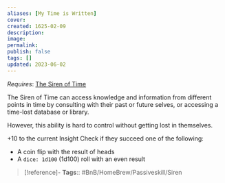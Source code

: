 ```yaml
---
aliases: [My Time is Written]
cover: 
created: 1625-02-09
description: 
image: 
permalink: 
publish: false
tags: []
updated: 2023-06-02
---
```


*Requires*: [The Siren of Time](Github/Bunkers%20and%20Badasses/Sourcebook/Creating%20a%20Vault%20Hunter/The%20Classes/Siren/Siren%20of%20Time/Siren%20of%20Time.md)

The Siren of Time can access knowledge and information from different points in time by consulting with their past or future selves, or accessing a time-lost database or library. 

However, this ability is hard to control without getting lost in themselves.

+10 to the current Insight Check if they succeed one of the following: 
- A coin flip with the result of heads
- A `dice: 1d100` (1d100) roll with an even result


> [!reference]-
> **Tags**:: #BnB/HomeBrew/Passiveskill/Siren
